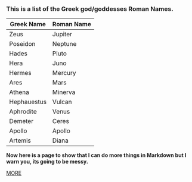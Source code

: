 ### This is a list of the Greek god/goddesses Roman Names.


|**Greek Name**|**Roman Name**|
|----------|----------|
|Zeus|Jupiter|
|Poseidon|Neptune|
|Hades|Pluto|
|Hera|Juno|
|Hermes|Mercury|
|Ares|Mars|
|Athena|Minerva|
|Hephauestus|Vulcan|
|Aphrodite|Venus|
|Demeter|Ceres|
|Apollo|Apollo|
|Artemis|Diana|


**Now here is a page to show that I can do more things in Markdown but I warn you, its going to be messy.**

[MORE](more.md)
